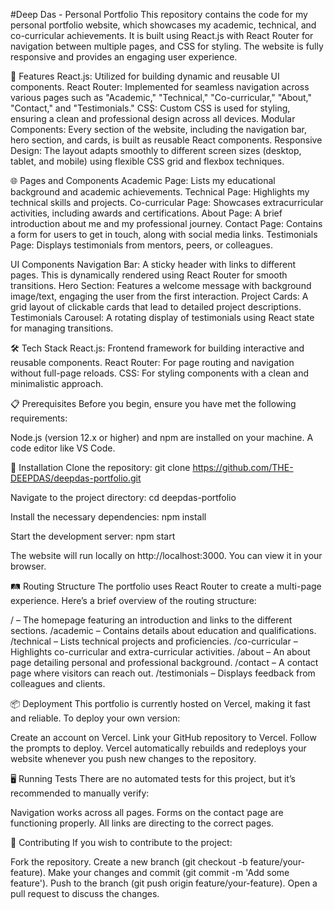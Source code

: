 #Deep Das - Personal Portfolio
This repository contains the code for my personal portfolio website, which showcases my academic, technical, and co-curricular achievements. It is built using React.js with React Router for navigation between multiple pages, and CSS for styling. The website is fully responsive and provides an engaging user experience.

🚀 Features
React.js: Utilized for building dynamic and reusable UI components.
React Router: Implemented for seamless navigation across various pages such as "Academic," "Technical," "Co-curricular," "About," "Contact," and "Testimonials."
CSS: Custom CSS is used for styling, ensuring a clean and professional design across all devices.
Modular Components: Every section of the website, including the navigation bar, hero section, and cards, is built as reusable React components.
Responsive Design: The layout adapts smoothly to different screen sizes (desktop, tablet, and mobile) using flexible CSS grid and flexbox techniques.

🌐 Pages and Components
Academic Page: Lists my educational background and academic achievements.
Technical Page: Highlights my technical skills and projects.
Co-curricular Page: Showcases extracurricular activities, including awards and certifications.
About Page: A brief introduction about me and my professional journey.
Contact Page: Contains a form for users to get in touch, along with social media links.
Testimonials Page: Displays testimonials from mentors, peers, or colleagues.

UI Components
Navigation Bar: A sticky header with links to different pages. This is dynamically rendered using React Router for smooth transitions.
Hero Section: Features a welcome message with background image/text, engaging the user from the first interaction.
Project Cards: A grid layout of clickable cards that lead to detailed project descriptions.
Testimonials Carousel: A rotating display of testimonials using React state for managing transitions.

🛠️ Tech Stack
React.js: Frontend framework for building interactive and reusable components.
React Router: For page routing and navigation without full-page reloads.
CSS: For styling components with a clean and minimalistic approach.

📋 Prerequisites
Before you begin, ensure you have met the following requirements:

Node.js (version 12.x or higher) and npm are installed on your machine.
A code editor like VS Code.

🔧 Installation
Clone the repository:
git clone https://github.com/THE-DEEPDAS/deepdas-portfolio.git

Navigate to the project directory:
cd deepdas-portfolio

Install the necessary dependencies:
npm install

Start the development server:
npm start

The website will run locally on http://localhost:3000. You can view it in your browser.

🛤️ Routing Structure
The portfolio uses React Router to create a multi-page experience. Here’s a brief overview of the routing structure:

/ – The homepage featuring an introduction and links to the different sections.
/academic – Contains details about education and qualifications.
/technical – Lists technical projects and proficiencies.
/co-curricular – Highlights co-curricular and extra-curricular activities.
/about – An about page detailing personal and professional background.
/contact – A contact page where visitors can reach out.
/testimonials – Displays feedback from colleagues and clients.

📦 Deployment
This portfolio is currently hosted on Vercel, making it fast and reliable. To deploy your own version:

Create an account on Vercel.
Link your GitHub repository to Vercel.
Follow the prompts to deploy.
Vercel automatically rebuilds and redeploys your website whenever you push new changes to the repository.

🖥️ Running Tests
There are no automated tests for this project, but it’s recommended to manually verify:

Navigation works across all pages.
Forms on the contact page are functioning properly.
All links are directing to the correct pages.

🤝 Contributing
If you wish to contribute to the project:

Fork the repository.
Create a new branch (git checkout -b feature/your-feature).
Make your changes and commit (git commit -m 'Add some feature').
Push to the branch (git push origin feature/your-feature).
Open a pull request to discuss the changes.
